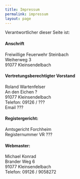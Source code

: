 ```yaml
---
title: Impressum
permalink: impressum
layout: page
---
```


Verantwortlicher dieser Seite ist:

#### Anschrift
Freiwillige Feuerwehr Steinbach  
Weiherweg 3  
91077 Kleinsendelbach

#### Vertretungsberechtigter Vorstand
Roland Wartenfelser  
An den Eichen ?  
91077 Kleinsendelbach  
Telefon: 09126 / ???  
Email ???

#### Registergericht:
Amtsgericht Forchheim  
Registernummer VR ???

#### Webmaster:
Michael Konrad  
Brander Weg 6  
91077 Kleinsendelbach  
Telefon: 09126 / 9058272
